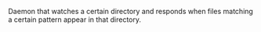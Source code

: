 Daemon that watches a certain directory and responds when files matching a certain pattern appear in that directory.